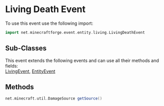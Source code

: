 # Living Death Event

To use this event use the following import:
```groovy
import net.minecraftforge.event.entity.living.LivingDeathEvent
```

## Sub-Classes
This event extends the following events and can use all their methods and fields: <br>
[LivingEvent](living_event/living_event.md), [EntityEvent](entity_event/entity_event.md)

## Methods
```groovy
net.minecraft.util.DamageSource getSource()
```

